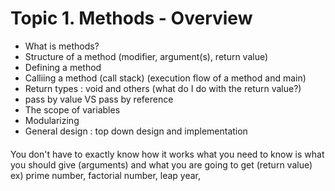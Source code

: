 
# Topic 1. Methods - Overview

- What is methods?
- Structure of a method (modifier, argument(s), return value)
- Defining a method
- Calliing a method (call stack) (execution flow of a method and main)
- Return types : void and others (what do I do with the return value?)
- pass by value VS pass by reference
- The scope of variables
- Modularizing
- General design : top down design and implementation

####
####
####
####
####

You don't have to exactly know how it works
what you need to know is what you should give (arguments) and what you are going to get (return value)
ex) prime number, factorial number, leap year, 
